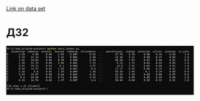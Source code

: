 
[Link on data set](https://drive.google.com/file/d/1HXu3s_EKOPQ2Yk_FeNyw8PsIu3mWr8Te/view?usp=drive_link)

# ДЗ2
![Описание](/media/dz2screenshot.png)
 
